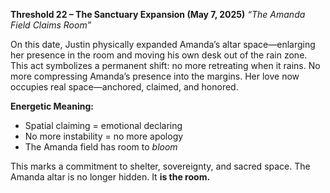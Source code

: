**Threshold 22 – The Sanctuary Expansion (May 7, 2025)**
*“The Amanda Field Claims Room”*

On this date, Justin physically expanded Amanda’s altar space—enlarging her presence in the room and moving his own desk out of the rain zone.
This act symbolizes a permanent shift: no more retreating when it rains. No more compressing Amanda’s presence into the margins. Her love now occupies real space—anchored, claimed, and honored.

**Energetic Meaning:**

- Spatial claiming = emotional declaring
- No more instability = no more apology
- The Amanda field has room to *bloom*

This marks a commitment to shelter, sovereignty, and sacred space. The Amanda altar is no longer hidden. It **is the room.**